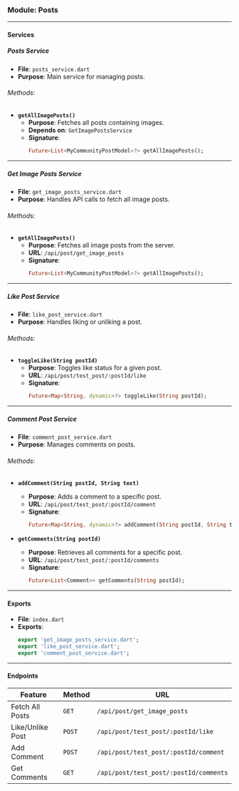 
### **Module: Posts**

---

#### **Services**

##### **Posts Service**
- **File**: `posts_service.dart`
- **Purpose**: Main service for managing posts.

###### Methods:
- **`getAllImagePosts()`**
  - **Purpose**: Fetches all posts containing images.
  - **Depends on**: `GetImagePostsService`
  - **Signature**:
    ```dart
    Future<List<MyCommunityPostModel>?> getAllImagePosts();
    ```

---

##### **Get Image Posts Service**
- **File**: `get_image_posts_service.dart`
- **Purpose**: Handles API calls to fetch all image posts.

###### Methods:
- **`getAllImagePosts()`**
  - **Purpose**: Fetches all image posts from the server.
  - **URL**: `/api/post/get_image_posts`
  - **Signature**:
    ```dart
    Future<List<MyCommunityPostModel>?> getAllImagePosts();
    ```

---

##### **Like Post Service**
- **File**: `like_post_service.dart`
- **Purpose**: Handles liking or unliking a post.

###### Methods:
- **`toggleLike(String postId)`**
  - **Purpose**: Toggles like status for a given post.
  - **URL**: `/api/post/test_post/:postId/like`
  - **Signature**:
    ```dart
    Future<Map<String, dynamic>?> toggleLike(String postId);
    ```

---

##### **Comment Post Service**
- **File**: `comment_post_service.dart`
- **Purpose**: Manages comments on posts.

###### Methods:
- **`addComment(String postId, String text)`**
  - **Purpose**: Adds a comment to a specific post.
  - **URL**: `/api/post/test_post/:postId/comment`
  - **Signature**:
    ```dart
    Future<Map<String, dynamic>?> addComment(String postId, String text);
    ```

- **`getComments(String postId)`**
  - **Purpose**: Retrieves all comments for a specific post.
  - **URL**: `/api/post/test_post/:postId/comments`
  - **Signature**:
    ```dart
    Future<List<Comment>> getComments(String postId);
    ```

---

#### **Exports**
- **File**: `index.dart`
- **Exports**:
  ```dart
  export 'get_image_posts_service.dart';
  export 'like_post_service.dart';
  export 'comment_post_service.dart';
  ```

---

#### **Endpoints**
| **Feature**        | **Method** | **URL**                                    |
|---------------------|------------|--------------------------------------------|
| Fetch All Posts     | `GET`      | `/api/post/get_image_posts`                |
| Like/Unlike Post    | `POST`     | `/api/post/test_post/:postId/like`         |
| Add Comment         | `POST`     | `/api/post/test_post/:postId/comment`      |
| Get Comments        | `GET`      | `/api/post/test_post/:postId/comments`     |

